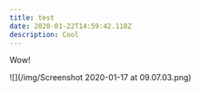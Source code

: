 ```yaml
---
title: test
date: 2020-01-22T14:59:42.118Z
description: Cool
---
```

Wow! 

![](/img/Screenshot 2020-01-17 at 09.07.03.png)
